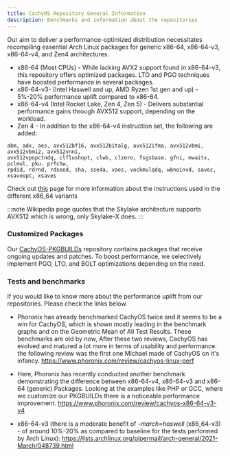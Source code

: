 ```yaml
---
title: CachyOS Repository General Information
description: Benchmarks and information about the repositories
---
```


Our aim to deliver a performance-optimized distribution necessitates recompiling essential Arch Linux packages for generic x86-64,
x86-64-v3, x86-64-v4, and Zen4 architectures.

- x86-64 (Most CPUs) - While lacking AVX2 support found in x86-64-v3, this repository offers optimized packages. LTO and PGO techniques have boosted performance in several packages.
- x86-64-v3- (Intel Haswell and up, AMD Ryzen 1st gen and up) - 5%-20% performance uplift compared to x86-64.
- x86-64-v4 (Intel Rocket Lake, Zen 4, Zen 5) - Delivers substantial performance gains through AVX512 support, depending on the workload.
- Zen 4 - In addition to the x86-64-v4 instruction set, the following are added:

```
abm, adx, aes, avx512bf16, avx512bitalg, avx512ifma, avx512vbmi, avx512vbmi2, avx512vnni,
avx512vpopctndq, clflushopt, clwb, clzero, fsgsbase, gfni, mwaitx, pclmul, pku. prfchw,
rpdid, rdrnd, rdseed, sha, sse4a, vaes, vockmulqdq, wbnoinvd, savec, xsaveopt, xsaves
```

Check out [this](https://en.wikipedia.org/wiki/X86-64#Microarchitecture_levels) page for more information about the instructions used in the different x86_64 variants

:::note
Wikipedia page quotes that the Skylake architecture supports AVX512 which is wrong, only Skylake-X does.
:::

### Customized Packages

Our [CachyOS-PKGBUILDs](https://github.com/CachyOS/CachyOS-PKGBUILDS) repository contains packages that receive ongoing updates and patches.
To boost performance, we selectively implement PGO, LTO, and BOLT optimizations depending on the need.

### Tests and benchmarks

If you would like to know more about the performance uplift from our repositories. Please check the links below.

- Phoronix has already benchmarked CachyOS twice and it seems to be a win for CachyOS, which is shown mostly leading in the benchmark graphs and on the Geometric Mean of All Test Results.
These benchmarks are old by now, After these two reviews, CachyOS has evolved and matured a lot more in terms of usability and performance. the following review was the first one Michael made of CachyOS on it's infancy.
https://www.phoronix.com/review/cachyos-linux-perf

- Here, Phoronix has recently conducted another benchmark demonstrating the difference between x86-64-v4, x86-64-v3 and x86-64 (generic) Packages. Looking at the examples like PHP or GCC, where we customize our PKGBUILDs there is a noticeable performance improvement.
https://www.phoronix.com/review/cachyos-x86-64-v3-v4

- x86-64-v3 (there is a moderate benefit of *-march=haswell* (x86_64-v3) - of around
10%-20% as compared to baseline for the tests performed by Arch Linux):
https://lists.archlinux.org/pipermail/arch-general/2021-March/048739.html

